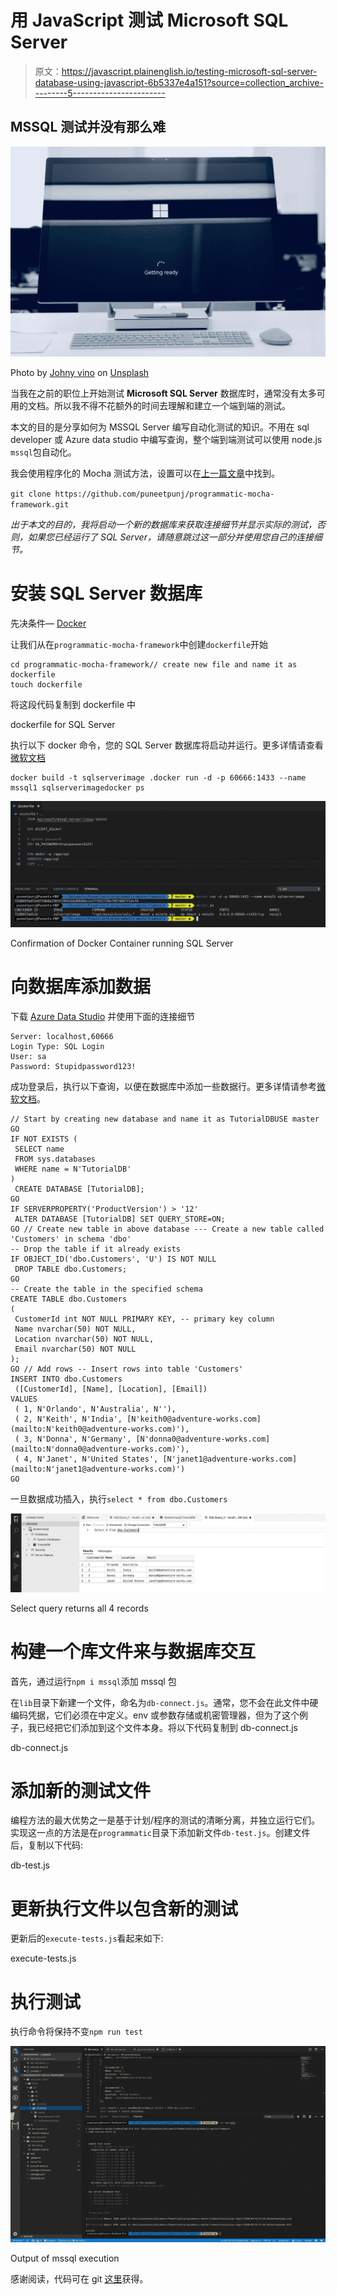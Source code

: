 # 用 JavaScript 测试 Microsoft SQL Server

> 原文：<https://javascript.plainenglish.io/testing-microsoft-sql-server-database-using-javascript-6b5337e4a151?source=collection_archive---------5----------------------->

## MSSQL 测试并没有那么难

![](img/d285737ffe4656436c8df60c5a92a292.png)

Photo by [Johny vino](https://unsplash.com/@johnyvino?utm_source=medium&utm_medium=referral) on [Unsplash](https://unsplash.com?utm_source=medium&utm_medium=referral)

当我在之前的职位上开始测试 **Microsoft SQL Server** 数据库时，通常没有太多可用的文档。所以我不得不花额外的时间去理解和建立一个端到端的测试。

本文的目的是分享如何为 MSSQL Server 编写自动化测试的知识。不用在 sql developer 或 Azure data studio 中编写查询，整个端到端测试可以使用 node.js `mssql`包自动化。

我会使用程序化的 Mocha 测试方法，设置可以在[上一篇文章](https://medium.com/@punjpuneet/introduction-to-programmatic-approach-to-mocha-testing-framework-e10d1947148e)中找到。

`git clone https://github.com/puneetpunj/programmatic-mocha-framework.git`

*出于本文的目的，我将启动一个新的数据库来获取连接细节并显示实际的测试，否则，如果您已经运行了 SQL Server，请随意跳过这一部分并使用您自己的连接细节。*

# 安装 SQL Server 数据库

先决条件— [Docker](https://docs.docker.com/install/)

让我们从在`programmatic-mocha-framework`中创建`dockerfile`开始

```
cd programmatic-mocha-framework// create new file and name it as dockerfile
touch dockerfile
```

将这段代码复制到 dockerfile 中

dockerfile for SQL Server

执行以下 docker 命令，您的 SQL Server 数据库将启动并运行。更多详情请查看[微软文档](https://docs.microsoft.com/en-us/sql/linux/sql-server-linux-configure-docker?view=sql-server-ver15)

```
docker build -t sqlserverimage .docker run -d -p 60666:1433 --name mssql1 sqlserverimagedocker ps
```

![](img/15edb88829ded837cb752453ea212343.png)

Confirmation of Docker Container running SQL Server

# 向数据库添加数据

下载 [Azure Data Studio](https://docs.microsoft.com/en-gb/sql/azure-data-studio/download?view=sql-server-2017) 并使用下面的连接细节

```
Server: localhost,60666
Login Type: SQL Login
User: sa
Password: Stupidpassword123!
```

成功登录后，执行以下查询，以便在数据库中添加一些数据行。更多详情请参考[微软文档](https://docs.microsoft.com/en-us/sql/azure-data-studio/quickstart-sql-server?view=sql-server-ver15)。

```
// Start by creating new database and name it as TutorialDBUSE master
GO
IF NOT EXISTS (
 SELECT name
 FROM sys.databases
 WHERE name = N'TutorialDB'
)
 CREATE DATABASE [TutorialDB];
GO
IF SERVERPROPERTY('ProductVersion') > '12'
 ALTER DATABASE [TutorialDB] SET QUERY_STORE=ON;
GO // Create new table in above database --- Create a new table called 'Customers' in schema 'dbo'
-- Drop the table if it already exists
IF OBJECT_ID('dbo.Customers', 'U') IS NOT NULL
 DROP TABLE dbo.Customers;
GO
-- Create the table in the specified schema
CREATE TABLE dbo.Customers
(
 CustomerId int NOT NULL PRIMARY KEY, -- primary key column
 Name nvarchar(50) NOT NULL,
 Location nvarchar(50) NOT NULL,
 Email nvarchar(50) NOT NULL
);
GO // Add rows -- Insert rows into table 'Customers'
INSERT INTO dbo.Customers
 ([CustomerId], [Name], [Location], [Email])
VALUES
 ( 1, N'Orlando', N'Australia', N''),
 ( 2, N'Keith', N'India', [N'keith0@adventure-works.com](mailto:N'keith0@adventure-works.com)'),
 ( 3, N'Donna', N'Germany', [N'donna0@adventure-works.com](mailto:N'donna0@adventure-works.com)'),
 ( 4, N'Janet', N'United States', [N'janet1@adventure-works.com](mailto:N'janet1@adventure-works.com)')
GO
```

一旦数据成功插入，执行`select * from dbo.Customers`

![](img/290c3309bf08c58faa7b9a2658a4d194.png)

Select query returns all 4 records

# 构建一个库文件来与数据库交互

首先，通过运行`npm i mssql`添加 mssql 包

在`lib`目录下新建一个文件，命名为`db-connect.js`。通常，您不会在此文件中硬编码凭据，它们必须在中定义。env 或参数存储或机密管理器，但为了这个例子，我已经把它们添加到这个文件本身。将以下代码复制到 db-connect.js

db-connect.js

# 添加新的测试文件

编程方法的最大优势之一是基于计划/程序的测试的清晰分离，并独立运行它们。实现这一点的方法是在`programmatic`目录下添加新文件`db-test.js`。创建文件后，复制以下代码:

db-test.js

# 更新执行文件以包含新的测试

更新后的`execute-tests.js`看起来如下:

execute-tests.js

# 执行测试

执行命令将保持不变`npm run test`

![](img/717dd2c26fc228fc79617bb2642395d4.png)

Output of mssql execution

感谢阅读，代码可在 git [这里](https://github.com/puneetpunj/programmatic-mocha-framework)获得。